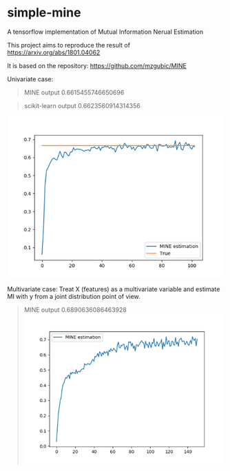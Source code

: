 # simple-mine
A tensorflow implementation of Mutual Information Nerual Estimation

This project aims to reproduce the result of https://arxiv.org/abs/1801.04062

It is based on the repository: https://github.com/mzgubic/MINE

Univariate case:

> MINE output 0.6615455746650696

> scikit-learn output 0.6623560914314356

![Screenshot](./images/Figure_1.png)

Multivariate case: Treat X (features) as a multivariate variable and estimate MI with y from a joint distribution point of view. 
> MINE output 0.6890636086463928
![Screenshot](./images/Figure_2.png)
